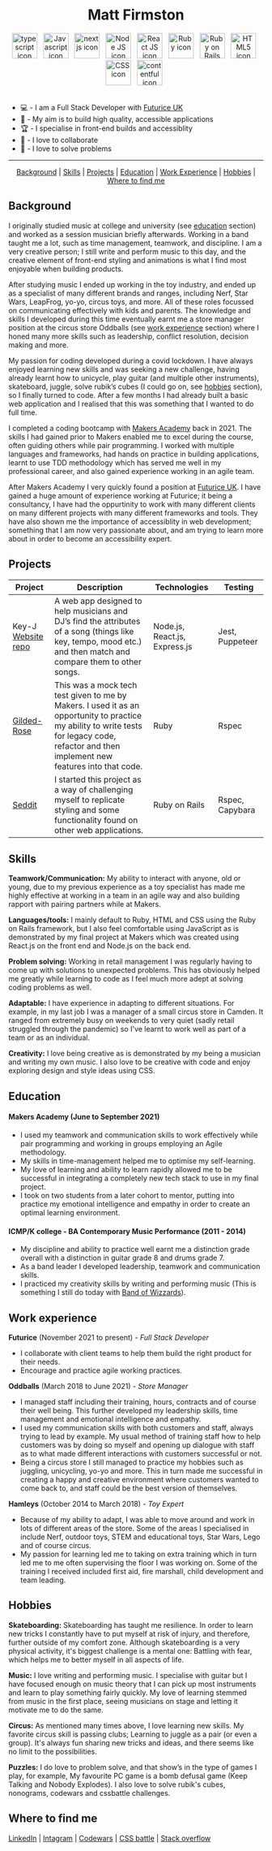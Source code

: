 <h1 align='center'>Matt Firmston</h1>

<div align='center'>
  <img alt="typescript icon" width="50px" src="https://pics.freeicons.io/uploads/icons/png/14678610731551953708-512.png">&nbsp;&nbsp;
  <img alt="Javascript icon" width="50px" src="https://pics.freeicons.io/uploads/icons/png/21088442871540553614-512.png" />&nbsp;&nbsp;
  <img alt="next js icon" width="50px" src="https://static-00.iconduck.com/assets.00/next-js-icon-512x512-zuauazrk.png" />&nbsp;&nbsp;
  <img alt="Node JS icon" width="50px" src="https://pics.freeicons.io/uploads/icons/png/15056343581551942278-512.png" />&nbsp;&nbsp;
  <img alt="React JS icon" width="50px" src="https://pics.freeicons.io/uploads/icons/png/8575147831553750379-64.png" />&nbsp;&nbsp;
  <img alt="Ruby icon" width="50px" src="https://pics.freeicons.io/uploads/icons/png/4090158241551942644-512.png" />&nbsp;&nbsp;
  <img alt="Ruby on Rails icon" width="50px" src="https://pics.freeicons.io/uploads/icons/png/2219791841551942639-512.png" />&nbsp;&nbsp;
  <img alt="HTML5 icon" width="50px" src="https://pics.freeicons.io/uploads/icons/png/8804286661557996995-512.png" />&nbsp;&nbsp;
  <img alt="CSS icon" width="50px" src="https://pics.freeicons.io/uploads/icons/png/632690741557997006-512.png" />&nbsp;&nbsp;
  <img alt="contentful icon" width="50px" src="https://static-00.iconduck.com/assets.00/contentful-icon-454x512-8ffc9x65.png" />&nbsp;&nbsp;
</div>
<br/>

- :computer: - I am a Full Stack Developer with [Futurice UK](https://futurice.com/office/uk)
- :dart: - My aim is to build high quality, accessible applications
- :trophy: - I specialise in front-end builds and accessiblity
- :dancers: - I love to collaborate
- :jigsaw: - I love to solve problems

---

<div align='center'>

[Background](#background) | [Skills](#skills) | [Projects](#projects) | [Education](#education) | [Work Experience](#work-experience) | [Hobbies](#hobbies) | [Where to find me](#where-to-find-me)
  
</div>

## Background
I originally studied music at college and university (see [education](#education) section) and worked as a session musician briefly afterwards. Working in a band taught me a lot, such as time management, teamwork, and discipline. I am a very creative person; I still write and perform music to this day, and the creative element of front-end styling and animations is what I find most enjoyable when building products.

After studying music I ended up working in the toy industry, and ended up as a specialist of many different brands and ranges, including Nerf, Star Wars, LeapFrog, yo-yo, circus toys, and more. All of these roles focussed on communicating effectively with kids and parents. The knowledge and skills I developed during this time eventually earnt me a store manager position at the circus store Oddballs (see [work experience](#work-experience) section) where I honed many more skills such as leadership, conflict resolution, decision making and more.

My passion for coding developed during a covid lockdown. I have always enjoyed learning new skills and was seeking a new challenge, having already learnt how to unicycle, play guitar (and multiple other instruments), skateboard, juggle, solve rubik’s cubes (I could go on, see [hobbies](#hobbies) section), so I finally turned to code. After a few months I had already built a basic web application and I realised that this was something that I wanted to do full time.

I completed a coding bootcamp with [Makers Academy](https://makers.tech/) back in 2021. The skills I had gained prior to Makers enabled me to excel during the course, often guiding others while pair programming. I worked with multiple languages and frameworks, had hands on practice in building applications, learnt to use TDD methodology which has served me well in my professional career, and also gained experience working in an agile team.

After Makers Academy I very quickly found a position at [Futurice UK](https://futurice.com/office/uk). I have gained a huge amount of experience working at Futurice; it being a consultancy, I have had the oppurtinity to work with many different clients on many different projects with many different frameworks and tools. They have also shown me the importance of accessiblity in web development; something that I am now very passionate about, and am trying to learn more about in order to become an accessibility expert.

## Projects
| Project | Description | Technologies | Testing |
| --- | --- | --- | --- |
| Key-J [Website](https://key-j.herokuapp.com/) [repo](https://github.com/JEC1100/key-j) | A web app designed to help musicians and DJ’s find the attributes of a song (things like key, tempo, mood etc.) and then match and compare them to other songs. | Node.js, React.js, Express.js | Jest, Puppeteer |
| [Gilded-Rose](https://github.com/YoFirmy/Gilded_Rose_Ruby) | This was a mock tech test given to me by Makers. I used it as an opportunity to practice my ability to write tests for legacy code, refactor and then implement new features into that code. | Ruby | Rspec |
| [Seddit](https://github.com/YoFirmy/seddit) | I started this project as a way of challenging myself to replicate styling and some functionality found on other web applications. | Ruby on Rails | Rspec, Capybara |

## Skills
**Teamwork/Communication:** My ability to interact with anyone, old or young, due to my previous experience as a toy specialist has made me highly effective at working in a team in an agile way and also building rapport with pairing partners while at Makers.

**Languages/tools:** I mainly default to Ruby, HTML and CSS using the Ruby on Rails framework, but I also feel comfortable using JavaScript as is demonstrated by my final project at Makers which was created using React.js on the front end and Node.js on the back end.

**Problem solving:** Working in retail management I was regularly having to come up with solutions to unexpected problems. This has obviously helped me greatly while learning to code as I feel much more adept at solving coding problems as well.

**Adaptable:** I have experience in adapting to different situations. For example, in my last job I was a manager of a small circus store in Camden. It ranged from extremely busy on weekends to very quiet (sadly retail struggled through the pandemic) so I've learnt to work well as part of a team or as an individual.

**Creativity:**
I love being creative as is demonstrated by my being a musician and writing my own music. I also love to be creative with code and enjoy exploring design and style ideas using CSS.

## Education
#### Makers Academy (June to September 2021)
- I used my teamwork and communication skills to work effectively while pair programming and working in groups employing an Agile methodology.
- My skills in time-management helped me to optimise my self-learning.
- My love of learning and ability to learn rapidly allowed me to be successful in integrating a completely new tech stack to use in my final project.
- I took on two students from a later cohort to mentor, putting into practice my emotional intelligence and empathy in order to create an optimal learning environment.

#### ICMP/K college - BA Contemporary Music Performance (2011 - 2014)
- My discipline and ability to practice well earnt me a distinction grade overall with a distinction in guitar grade 8 and drums grade 7.
- As a band leader I developed leadership, teamwork and communication skills.
- I practiced my creativity skills by writing and performing music (This is something I still do today with [Band of Wizzards](https://soundcloud.com/bandofwizzards/)).

## Work experience

**Futurice** (November 2021 to present) - _Full Stack Developer_
- I collaborate with client teams to help them build the right product for their needs.
- Encourage and practice agile working practices.

**Oddballs** (March 2018 to June 2021) - _Store Manager_
- I managed staff including their training, hours, contracts and of course their well being. This  further developed my leadership skills, time management and emotional intelligence and empathy.
- I used my communication skills with both customers and staff, always trying to lead by example. My usual method of training staff how to help customers was by doing so myself and opening up dialogue with staff as to what made different interactions with customers successful or not.
- Being a circus store I still managed to practice my hobbies such as juggling, unicycling, yo-yo and more. This in turn made me successful in creating a happy and creative environment where customers wanted to come back to, and staff could be the best version of themselves.

**Hamleys** (October 2014 to March 2018) - _Toy Expert_
- Because of my ability to adapt, I was able to move around and work in lots of different areas of the store. Some of the areas I specialised in include Nerf, outdoor toys, STEM and educational toys, Star Wars, Lego and of course circus.
- My passion for learning led me to taking on extra training which in turn led me to me often supervising the floor I was working on. Some of the training I received included first aid, fire marshall, child development and team leading.

## Hobbies
**Skateboarding:** Skateboarding has taught me resilience. In order to learn new tricks I constantly have to put myself at risk of injury, and therefore, further outside of my comfort zone. Although skateboarding is a very physical activity, it's biggest challenge is a mental one: Battling with fear, which helps me to better myself in all aspects of life.

**Music:** I love writing and performing music. I specialise with guitar but I have focused enough on music theory that I can pick up most instruments and learn to play something fairly quickly. My love of learning stemmed from music in the first place, seeing musicians on stage and letting it motivate me to do the same.

**Circus:** As mentioned many times above, I love learning new skills. My favorite circus skill is passing clubs; Learning to juggle as a pair (or even a group). It's always fun sharing new tricks and ideas, and there seems like no limit to the possibilities.

**Puzzles:** I do love to problem solve, and that show’s in the type of games I play, for example, My favourite PC game is a bomb defusal game (Keep Talking and Nobody Explodes). I also love to solve rubik's cubes, nonograms, codewars and cssbattle challenges. 

## Where to find me
[LinkedIn](https://www.linkedin.com/in/matt-firmston-43b751221/) | [Intagram](https://www.instagram.com/mattfirmston/) | [Codewars](https://www.codewars.com/users/YoFirmy) | [CSS battle](https://cssbattle.dev/player/yofirmy) | [Stack overflow](https://stackoverflow.com/users/15154036/yofirmy)

